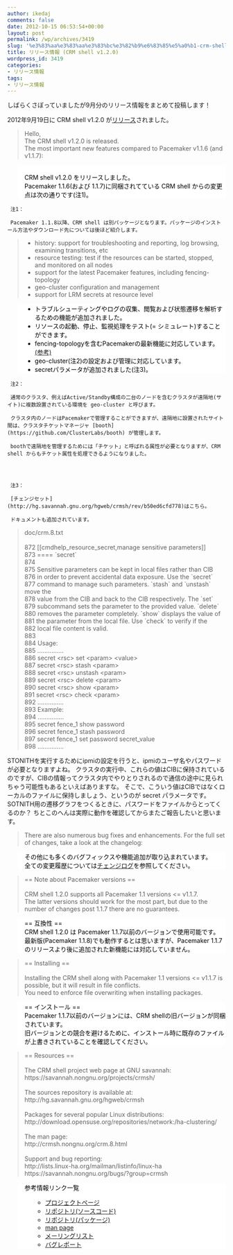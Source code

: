```yaml
---
author: ikedaj
comments: false
date: 2012-10-15 06:53:54+00:00
layout: post
permalink: /wp/archives/3419
slug: '%e3%83%aa%e3%83%aa%e3%83%bc%e3%82%b9%e6%83%85%e5%a0%b1-crm-shell-v1-2-0'
title: リリース情報 (CRM shell v1.2.0)
wordpress_id: 3419
categories:
- リリース情報
tags:
- リリース情報
---
```


しばらくさぼっていましたが9月分のリリース情報をまとめて投稿します！

2012年9月19日に CRM shell v1.2.0 が[リリース](http://www.gossamer-threads.com/lists/linuxha/users/81818)されました。



<blockquote>
Hello, <br>
The CRM shell v1.2.0 is released. <br>
The most important new features compared to Pacemaker v1.1.6 (and v1.1.7): <br>
</blockquote>




<blockquote style="background-color:white;border-color:white;color:black;">
<br>
CRM shell v1.2.0 をリリースしました。<br>
Pacemaker 1.1.6(および 1.1.7)に同梱されてている CRM shell からの変更点は次の通りです(注1)。<br>
</blockquote>






     注1：
     
     Pacemaker 1.1.8以降、CRM shell は別パッケージとなります。パッケージのインストール方法やダウンロード先については後ほど紹介します。
     


  



<blockquote>
<ul>
<li>history: support for troubleshooting and reporting, log browsing, examining transitions, etc <br>
</li>
<li>resource testing: test if the resources can be started, stopped, and monitored on all nodes <br>
</li>
<li>support for the latest Pacemaker features, including fencing-topology <br>
</li>
<li>geo-cluster configuration and management <br>
</li>
<li>support for LRM secrets at resource level <br>
</li>
</ul>
</blockquote>




<blockquote style="background-color:white;border-color:white;color:black;">
<ul>
<li>トラブルシューティングやログの収集、閲覧および状態遷移を解析するための機能が追加されました。<br>
</li>
<li>リソースの起動、停止、監視処理をテスト(= シミュレート)することができます。<br>
</li>
<li>fencing-topologyを含むPacemakerの最新機能に対応しています。<a href="/wp/archives/2994" target="_blank">(参考)</a>
</li>
<li>geo-cluster(注2)の設定および管理に対応しています。<br>
</li>
<li>secretパラメータが追加されました(注3)。<br>
</li>
</ul>
</blockquote>






     注2：
     
     通常のクラスタ、例えばActive/Standby構成の二台のノードを含むクラスタが遠隔地(サイト)に複数設置されている環境を geo-cluster と呼びます。
     
     クラスタ内のノードはPacemakerで管理することができますが、遠隔地に設置されたサイト間は、クラスタチケットマネージャ [booth](https://github.com/ClusterLabs/booth) が管理します。
     
     boothで遠隔地を管理するためには「チケット」と呼ばれる属性が必要となりますが、CRM shell からもチケット属性を処理できるようになりました。
     



     注3：
     
     [チェンジセット](http://hg.savannah.gnu.org/hgweb/crmsh/rev/b50ed6cfd778)はこちら。
     
     ドキュメントも追加されています。
     




<blockquote>
doc/crm.8.txt<br>
<br>
   872 [[cmdhelp_resource_secret,manage sensitive parameters]]<br>
   873 ==== `secret`<br>
   874 <br>
   875 Sensitive parameters can be kept in local files rather than CIB<br>
   876 in order to prevent accidental data exposure. Use the `secret`<br>
   877 command to manage such parameters. `stash` and `unstash` move the<br>
   878 value from the CIB and back to the CIB respectively. The `set`<br>
   879 subcommand sets the parameter to the provided value. `delete`<br>
   880 removes the parameter completely. `show` displays the value of<br>
   881 the parameter from the local file. Use `check` to verify if the<br>
   882 local file content is valid.<br>
   883 <br>
   884 Usage:<br>
   885 ...............<br>
   886         secret &lt;rsc&gt; set &lt;param&gt; &lt;value&gt;<br>
   887         secret &lt;rsc&gt; stash &lt;param&gt;<br>
   888         secret &lt;rsc&gt; unstash &lt;param&gt;<br>
   889         secret &lt;rsc&gt; delete &lt;param&gt;<br>
   890         secret &lt;rsc&gt; show &lt;param&gt;<br>
   891         secret &lt;rsc&gt; check &lt;param&gt;<br>
   892 ...............<br>
   893 Example:<br>
   894 ...............<br>
   895         secret fence_1 show password<br>
   896         secret fence_1 stash password<br>
   897         secret fence_1 set password secret_value<br>
   898 ...............<br>
</blockquote>


STONITHを実行するためにipmiの設定を行うと、ipmiのユーザ名やパスワードが必要となりますよね。
クラスタの実行中、これらの値はCIBに保持されているのですが、CIBの情報ってクラスタ内でやりとりされるので通信の途中に見られちゃう可能性もあるといえばありますな。
そこで、こういう値はCIBではなくローカルのファイルに保持しましょう、というのが secret パラメータです。
SOTNITH用の遷移グラフをつくるときに、パスワードをファイルからとってくるのか？
ちとこのへんは実際に動作を確認してからまたご報告したいと思います。
  
  



<blockquote>
There are also numerous bug fixes and enhancements. For the full set of changes, take a look at the changelog: <br>
</blockquote>




<blockquote style="background-color:white;border-color:white;color:black;">
その他にも多くのバグフィックスや機能追加が取り込まれています。<br>
全ての変更履歴については<a href="http://hg.savannah.gnu.org/hgweb/crmsh/file/df0b30262868/ChangeLog" target="_blank">チェンジログ</a>を参照してください。<br>
</blockquote>





<blockquote>
== Note about Pacemaker versions == <br>
<br>
CRM shell 1.2.0 supports all Pacemaker 1.1 versions &lt;= v1.1.7. <br>
The latter versions should work for the most part, but due to the number of changes post 1.1.7 there are no guarantees. <br>
</blockquote>




<blockquote style="background-color:white;border-color:white;color:black;">
== 互換性 == <br>
CRM shell 1.2.0 は Pacemaker 1.1.7以前のバージョンで使用可能です。<br>
最新版(Pacemaker 1.1.8)でも動作するとは思いますが、Pacemaker 1.1.7のリリースより後に追加された新機能には対応していません。<br>
</blockquote>





<blockquote>
== Installing == <br>
<br>
Installing the CRM shell along with Pacemaker 1.1 versions &lt;= v1.1.7 is possible, but it will result in file conflicts. <br>
You need to enforce file overwriting when installing packages. <br>
</blockquote>




<blockquote style="background-color:white;border-color:white;color:black;">
== インストール ==<br>
Pacemaker 1.1.7以前のバージョンには、CRM shellの旧バージョンが同梱されています。<br>
旧バージョンとの競合を避けるために、インストール時に既存のファイルが上書きされていることを確認してください。<br>
</blockquote>





<blockquote>
== Resources == <br>
<br>
The CRM shell project web page at GNU savannah:<br>
https://savannah.nongnu.org/projects/crmsh/<br>
<br>
The sources repository is available at:<br>
http://hg.savannah.gnu.org/hgweb/crmsh<br>
<br>
Packages for several popular Linux distributions:<br>
http://download.opensuse.org/repositories/network:/ha-clustering/<br>
<br>
The man page:<br>
http://crmsh.nongnu.org/crm.8.html<br>
<br>
Support and bug reporting:<br>
http://lists.linux-ha.org/mailman/listinfo/linux-ha<br>
https://savannah.nongnu.org/bugs/?group=crmsh<br>
</blockquote>




<blockquote style="background-color:white;border-color:white;color:black;">
参考情報リンク一覧<br>
<ul>
     <ul>
	<li><a href="https://savannah.nongnu.org/projects/crmsh/" target="_blank">プロジェクトページ</a>
	</li>
	<li><a href="http://hg.savannah.gnu.org/hgweb/crmsh" target="_blank">リポジトリ(ソースコード)</a>
	</li>
	<li><a href="http://download.opensuse.org/repositories/network:/ha-clustering/" target="_blank">リポジトリ(パッケージ)</a>
	</li>
	<li><a href="http://crmsh.nongnu.org/crm.8.html" target="_blank">man page</a>
	</li>
	<li><a href="http://lists.linux-ha.org/mailman/listinfo/linux-ha" target="_blank">メーリングリスト</a>
	</li>
	<li><a href="https://savannah.nongnu.org/bugs/?group=crmsh" target="_blank">バグレポート</a>
	</li>
     </ul>
</ul>
</blockquote>
